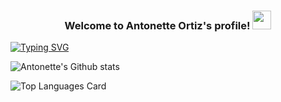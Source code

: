 <h3 align='center'>
Welcome to Antonette Ortiz's profile!
<img src="https://giphy.com/embed/RviJwWq6v5abmTlYhL" width="30" height="30"/>
</h3>

[![Typing SVG](https://readme-typing-svg.herokuapp.com?lines=Hi+there%2C+I'm+Antonette)](https://git.io/typing-svg)



![Antonette's Github stats](https://github-readme-stats.vercel.app/api?username=antonetteortiz&theme=highcontrast&show_icons=true&count_private=true)


![Top Languages Card](https://github-readme-stats.vercel.app/api/top-langs/?username=antonetteortiz&layout=compact)
<!--
**antonetteortiz/antonetteortiz** is a ✨ _special_ ✨ repository because its `README.md` (this file) appears on your GitHub profile.

Here are some ideas to get you started:

- 🔭 I’m currently working on ...
- 🌱 I’m currently learning ...
- 👯 I’m looking to collaborate on ...
- 🤔 I’m looking for help with ...
- 💬 Ask me about ...
- 📫 How to reach me: ...
- 😄 Pronouns: ...
- ⚡ Fun fact: ...
-->
